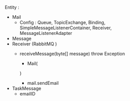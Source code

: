 Entity : 

+ Mail 
    + Config : Queue, TopicExchange, Binding, SimpleMessageListenerContainer, Receiver, MessageListenerAdapter 
+ Message 
+ Receiver (RabbitMQ )
    + receiveMessage(byte[] message) throw Exception 
        + Mail(

        )
        + mail.sendEmail
+ TaskMessage 
    + emailID